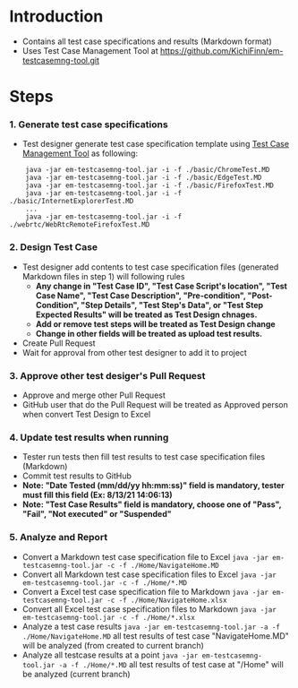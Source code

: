 # Introduction
* Contains all test case specifications and results (Markdown format)
* Uses Test Case Management Tool at https://github.com/KichiFinn/em-testcasemng-tool.git

# Steps
### 1. Generate test case specifications
* Test designer generate test case specification template using [Test Case Management Tool]() as following:
``` 
    java -jar em-testcasemng-tool.jar -i -f ./basic/ChromeTest.MD
    java -jar em-testcasemng-tool.jar -i -f ./basic/EdgeTest.MD
    java -jar em-testcasemng-tool.jar -i -f ./basic/FirefoxTest.MD
    java -jar em-testcasemng-tool.jar -i -f ./basic/InternetExplorerTest.MD
    ...
    java -jar em-testcasemng-tool.jar -i -f ./webrtc/WebRtcRemoteFirefoxTest.MD
```
### 2. Design Test Case
* Test designer add contents to test case specification files (generated Markdown files in step 1) will following rules
  *  **Any change in "Test Case ID", "Test Case Script's location", "Test Case Name", "Test Case Description", "Pre-condition", "Post-Condition", "Step Details", "Test Step's Data", or "Test Step Expected Results" will be treated as Test Design chnages.**
  * **Add or remove test steps will be treated as Test Design change**
  * **Change in other fields will be treated as upload test results.**
* Create Pull Request
* Wait for approval from other test designer to add it to project
### 3. Approve other test desiger's Pull Request
* Approve and merge other Pull Request
* GitHub user that do the Pull Request will be treated as Approved person when convert Test Design to Excel
### 4. Update test results when running
* Tester run tests then fill test results to test case specification files (Markdown)
* Commit test results to GitHub
* **Note: "Date Tested (mm/dd/yy hh:mm:ss)" field is mandatory, tester must fill this field (Ex: 8/13/21 14:06:13)**
* **Note: "Test Case Results" field is mandatory, choose one of "Pass", "Fail", "Not executed" or "Suspended"**
### 5. Analyze and Report
* Convert a Markdown test case specification file to Excel
```java -jar em-testcasemng-tool.jar -c -f ./Home/NavigateHome.MD```
* Convert all Markdown test case specification files to Excel
```java -jar em-testcasemng-tool.jar -c -f ./Home/*.MD```
* Convert a Excel test case specification file to Markdown
```java -jar em-testcasemng-tool.jar -c -f ./Home/NavigateHome.xlsx```
* Convert all Excel test case specification files to Markdown
```java -jar em-testcasemng-tool.jar -c -f ./Home/*.xlsx```
* Analyze a test case results
```java -jar em-testcasemng-tool.jar -a -f ./Home/NavigateHome.MD```
all test results of test case "NavigateHome.MD" will be analyzed (from created to current branch)
* Analyze all testcase results at a point
```java -jar em-testcasemng-tool.jar -a -f ./Home/*.MD```
all test results of test case at "/Home" will be analyzed (current branch)